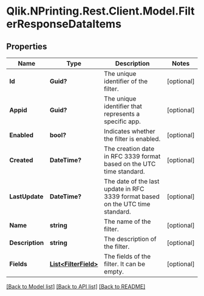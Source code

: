 # Qlik.NPrinting.Rest.Client.Model.FilterResponseDataItems
## Properties

Name | Type | Description | Notes
------------ | ------------- | ------------- | -------------
**Id** | **Guid?** | The unique identifier of the filter. | [optional] 
**Appid** | **Guid?** | The unique identifier that represents a specific app. | [optional] 
**Enabled** | **bool?** | Indicates whether the filter is enabled. | [optional] 
**Created** | **DateTime?** | The creation date in RFC 3339 format based on the UTC time standard. | [optional] 
**LastUpdate** | **DateTime?** | The date of the last update in RFC 3339 format based on the UTC time standard. | [optional] 
**Name** | **string** | The name of the filter. | [optional] 
**Description** | **string** | The description of the filter. | [optional] 
**Fields** | [**List&lt;FilterField&gt;**](FilterField.md) | The fields of the filter. It can be empty. | [optional] 

[[Back to Model list]](../README.md#documentation-for-models) [[Back to API list]](../README.md#documentation-for-api-endpoints) [[Back to README]](../README.md)

